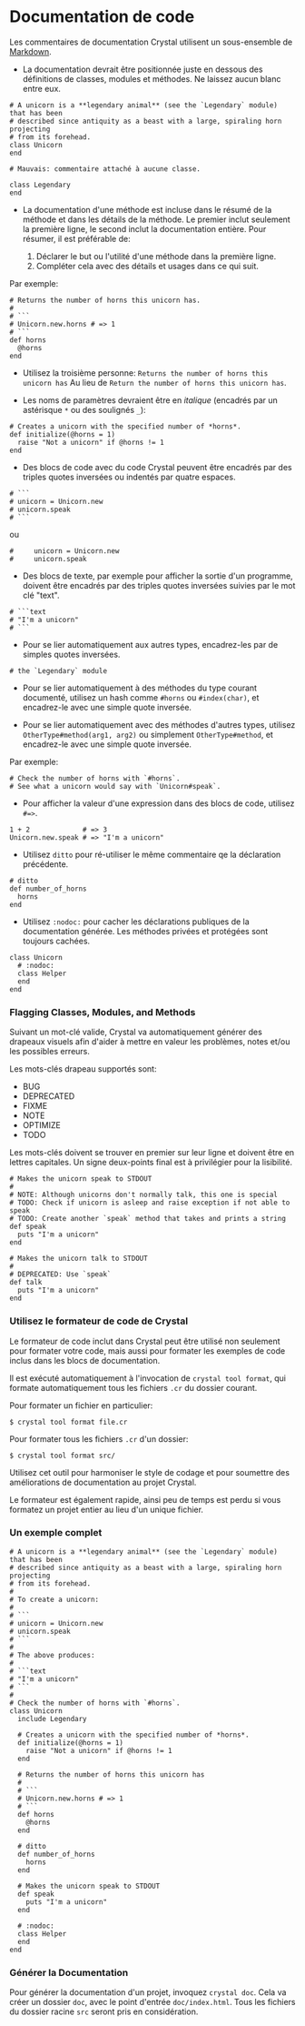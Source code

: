 # Documentation de code

Les commentaires de documentation Crystal utilisent un sous-ensemble de [Markdown](https://daringfireball.net/projects/markdown/).

* La documentation devrait être positionnée juste en dessous des définitions de classes,
modules et méthodes. Ne laissez aucun blanc entre eux.

```crystal
# A unicorn is a **legendary animal** (see the `Legendary` module) that has been
# described since antiquity as a beast with a large, spiraling horn projecting
# from its forehead.
class Unicorn
end

# Mauvais: commentaire attaché à aucune classe.

class Legendary
end
```

* La documentation d'une méthode est incluse dans le résumé de la méthode et dans les détails de la méthode.
Le premier inclut seulement la première ligne, le second inclut la documentation entière.
Pour résumer, il est préférable de:

  1. Déclarer le but ou l'utilité d'une méthode dans la première ligne.
  2. Compléter cela avec des détails et usages dans ce qui suit.

Par exemple:

``````crystal
# Returns the number of horns this unicorn has.
#
# ```
# Unicorn.new.horns # => 1
# ```
def horns
  @horns
end
``````

* Utilisez la troisième personne: `Returns the number of horns this unicorn has` Au lieu de `Return the number of horns this unicorn has`.

* Les noms de paramètres devraient être en *italique* (encadrés par un astérisque `*` ou des soulignés `_`):

```crystal
# Creates a unicorn with the specified number of *horns*.
def initialize(@horns = 1)
  raise "Not a unicorn" if @horns != 1
end
```

* Des blocs de code avec du code Crystal peuvent être encadrés par des triples quotes inversées ou indentés par quatre espaces.

``````crystal
# ```
# unicorn = Unicorn.new
# unicorn.speak
# ```
``````

ou

```crystal
#     unicorn = Unicorn.new
#     unicorn.speak
```

* Des blocs de texte, par exemple pour afficher la sortie d'un programme, doivent être encadrés par des triples quotes inversées suivies par le mot clé "text".

``````crystal
# ```text
# "I'm a unicorn"
# ```
``````

* Pour se lier automatiquement aux autres types, encadrez-les par de simples quotes inversées.

```crystal
# the `Legendary` module
```

* Pour se lier automatiquement à des méthodes du type courant documenté, utilisez un hash comme `#horns` ou `#index(char)`,
et encadrez-le avec une simple quote inversée.

* Pour se lier automatiquement avec des méthodes d'autres types, utilisez `OtherType#method(arg1, arg2)` ou simplement `OtherType#method`,
et encadrez-le avec une simple quote inversée.

Par exemple:

```crystal
# Check the number of horns with `#horns`.
# See what a unicorn would say with `Unicorn#speak`.
```

* Pour afficher la valeur d'une expression dans des blocs de code, utilisez `#=>`.

```crystal
1 + 2             # => 3
Unicorn.new.speak # => "I'm a unicorn"
```

* Utilisez `ditto` pour ré-utiliser le même commentaire qe la déclaration précédente.

```crystal
# ditto
def number_of_horns
  horns
end
```

* Utilisez `:nodoc:` pour cacher les déclarations publiques de la documentation générée.
Les méthodes privées et protégées sont toujours cachées.

```crystal
class Unicorn
  # :nodoc:
  class Helper
  end
end
```

### Flagging Classes, Modules, and Methods

Suivant un mot-clé valide, Crystal va automatiquement générer des drapeaux visuels afin d'aider à mettre en valeur les
problèmes, notes et/ou les possibles erreurs.

Les mots-clés drapeau supportés sont:

- BUG
- DEPRECATED
- FIXME
- NOTE
- OPTIMIZE
- TODO

Les mots-clés doivent se trouver en premier sur leur ligne et doivent être en lettres capitales.
Un signe deux-points final est à privilégier pour la lisibilité.

````crystal
# Makes the unicorn speak to STDOUT
#
# NOTE: Although unicorns don't normally talk, this one is special
# TODO: Check if unicorn is asleep and raise exception if not able to speak
# TODO: Create another `speak` method that takes and prints a string
def speak
  puts "I'm a unicorn"
end

# Makes the unicorn talk to STDOUT
#
# DEPRECATED: Use `speak`
def talk
  puts "I'm a unicorn"
end
`````

### Utilisez le formateur de code de Crystal

Le formateur de code inclut dans Crystal peut être utilisé non seulement pour formater votre code,
mais aussi pour formater les exemples de code inclus dans les blocs de documentation.

Il est exécuté automatiquement à l'invocation de `crystal tool format`,
qui formate automatiquement tous les fichiers `.cr` du dossier courant.

Pour formater un fichier en particulier:

```
$ crystal tool format file.cr
```

Pour formater tous les fichiers `.cr` d'un dossier:

```
$ crystal tool format src/
```

Utilisez cet outil pour harmoniser le style de codage et pour soumettre des
améliorations de documentation au projet Crystal.

Le formateur est également rapide, ainsi peu de temps est perdu si vous formatez
un projet entier au lieu d'un unique fichier.

### Un exemple complet

``````crystal
# A unicorn is a **legendary animal** (see the `Legendary` module) that has been
# described since antiquity as a beast with a large, spiraling horn projecting
# from its forehead.
#
# To create a unicorn:
#
# ```
# unicorn = Unicorn.new
# unicorn.speak
# ```
#
# The above produces:
#
# ```text
# "I'm a unicorn"
# ```
#
# Check the number of horns with `#horns`.
class Unicorn
  include Legendary

  # Creates a unicorn with the specified number of *horns*.
  def initialize(@horns = 1)
    raise "Not a unicorn" if @horns != 1
  end

  # Returns the number of horns this unicorn has
  #
  # ```
  # Unicorn.new.horns # => 1
  # ```
  def horns
    @horns
  end

  # ditto
  def number_of_horns
    horns
  end

  # Makes the unicorn speak to STDOUT
  def speak
    puts "I'm a unicorn"
  end

  # :nodoc:
  class Helper
  end
end
``````

### Générer la Documentation

Pour générer la documentation d'un projet, invoquez `crystal doc`. Cela va créer un dossier `doc`, avec le point d'entrée `doc/index.html`.
Tous les fichiers du dossier racine `src` seront pris en considération.

